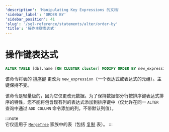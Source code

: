 ```yaml
---
'description': 'Manipulating Key Expressions 的文档'
'sidebar_label': 'ORDER BY'
'sidebar_position': 41
'slug': '/sql-reference/statements/alter/order-by'
'title': '操作主键表达式'
---
```



# 操作键表达式

```sql
ALTER TABLE [db].name [ON CLUSTER cluster] MODIFY ORDER BY new_expression
```

该命令将表的 [排序键](../../../engines/table-engines/mergetree-family/mergetree.md) 更改为 `new_expression`（一个表达式或表达式的元组）。主键保持不变。

该命令是轻量级的，因为它仅更改元数据。为了保持数据部分行按排序键表达式排序的特性，您不能将包含现有列的表达式添加到排序键中（仅允许在同一 `ALTER` 查询中通过 `ADD COLUMN` 命令添加的列，不带默认列值）。

:::note    
它仅适用于 [`MergeTree`](../../../engines/table-engines/mergetree-family/mergetree.md) 家族中的表（包括 [复制](../../../engines/table-engines/mergetree-family/replication.md) 表）。
:::
